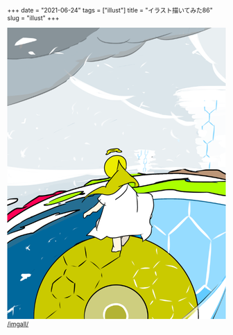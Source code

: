+++
date = "2021-06-24"
tags = ["illust"]
title = "イラスト描いてみた86"
slug = "illust"
+++

![](/img/yui_86.png)
[/imgall/](/imgall/)

